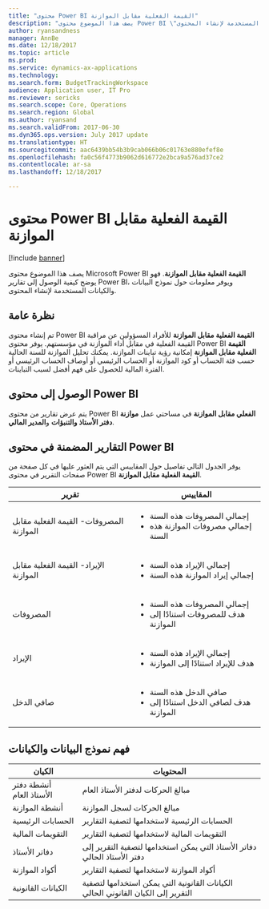 ```yaml
---
title: "محتوى Power BI القيمة الفعلية مقابل الموازنة"
description: "يصف هذا الموضوع محتوى Power BI \"القيمة الفعلية مقابل الموازنة‬\". وتوضح هذه المقالة كيفية الوصول إلى التقارير التي تم تضمينها في المحتوى، وتوفر معلومات حول نموذج البيانات والكيانات المستخدمة لإنشاء المحتوى."
author: ryansandness
manager: AnnBe
ms.date: 12/18/2017
ms.topic: article
ms.prod: 
ms.service: dynamics-ax-applications
ms.technology: 
ms.search.form: BudgetTrackingWorkspace
audience: Application user, IT Pro
ms.reviewer: sericks
ms.search.scope: Core, Operations
ms.search.region: Global
ms.author: ryansand
ms.search.validFrom: 2017-06-30
ms.dyn365.ops.version: July 2017 update
ms.translationtype: HT
ms.sourcegitcommit: aac6439bb54b3b9cab066b06c01763e880efef8e
ms.openlocfilehash: fa0c56f4773b9062d616772e2bca9a576ad37ce2
ms.contentlocale: ar-sa
ms.lasthandoff: 12/18/2017

---
```


# <a name="actual-vs-budget-power-bi-content"></a>محتوى Power BI القيمة الفعلية مقابل الموازنة

[!include [banner](../includes/banner.md)]

يصف هذا الموضوع محتوى Microsoft Power BI **القيمة الفعلية مقابل الموازنة‬**. فهو يوضح كيفية الوصول إلى تقارير Power BI، ويوفر معلومات حول نموذج البيانات والكيانات المستخدمة لإنشاء المحتوى. 

## <a name="overview"></a>نظرة عامة

تم إنشاء محتوى Power BI **القيمة الفعلية مقابل الموازنة** للأفراد المسؤولين عن مراقبة القيمة الفعلية في مقابل أداء الموازنة في مؤسستهم. يوفر محتوى Power BI **القيمة الفعلية مقابل الموازنة** إمكانية رؤية تباينات الموازنة. يمكنك تحليل الموازنة للسنة الحالية حسب فئة الحساب أو كود الموازنة أو الحساب الرئيسي أو أوصاف الحساب الرئيسي أو الفترة المالية للحصول على فهم أفضل لسبب التباينات. 

## <a name="accessing-the-power-bi-content"></a>الوصول إلى محتوى Power BI
يتم عرض تقارير من محتوى Power BI **الفعلي مقابل الموازنة** في مساحتي عمل **موازنة دفتر الأستاذ والتنبؤات** و**المدير المالي**.

## <a name="reports-that-are-included-in-the-power-bi-content"></a>التقارير المضمنة في محتوى Power BI
يوفر الجدول التالي تفاصيل حول المقاييس التي يتم العثور عليها في كل صفحة من صفحات التقرير في محتوى Power BI **القيمة الفعلية مقابل الموازنة‬**.


|           تقرير            |                                       المقاييس                                        |
|-----------------------------|--------------------------------------------------------------------------------------|
| المصروفات- ‏‫القيمة الفعلية مقابل الموازنة |  <ul><li>إجمالي المصروفات هذه السنة</li><li>إجمالي مصروفات الموازنة هذه السنة</li></ul>  |
| الإيراد- ‏‫القيمة الفعلية مقابل الموازنة  |   <ul><li>إجمالي الإيراد هذه السنة</li><li>إجمالي إيراد الموازنة هذه السنة</li><ul>    |
|           المصروفات           | <ul><li>إجمالي المصروفات هذه السنة</li><li>هدف للمصروفات استنادًا إلى الموازنة </li><ul> |
|           الإيراد           |  <ul><li>إجمالي الإيراد هذه السنة</li><li>هدف للإيراد استنادًا إلى الموازنة </li><ul>  |
|         صافي الدخل          |  <ul><li>صافي الدخل هذه السنة</li><li>هدف لصافي الدخل استنادًا إلى الموازنة </li><ul>  |

## <a name="understanding-the-data-model-and-entities"></a>فهم نموذج البيانات والكيانات

|          الكيان           |                                     المحتويات                                     |
|---------------------------|----------------------------------------------------------------------------------|
| أنشطة دفتر الأستاذ العام |                    مبالغ الحركات لدفتر الأستاذ العام                    |
|     أنشطة الموازنة     |                   مبالغ الحركات لسجل الموازنة                    |
|       الحسابات الرئيسية       |                        الحسابات الرئيسية لاستخدامها لتصفية التقارير                        |
|     التقويمات المالية      |                      التقويمات المالية لاستخدامها لتصفية التقارير                       |
|          دفاتر الأستاذ          |       دفاتر الأستاذ التي يمكن استخدامها لتصفية التقرير إلى دفتر الأستاذ الحالي        |
|       أكواد الموازنة        |                        أكواد الموازنة لاستخدامها لتصفية التقارير                         |
|      الكيانات القانونية       | الكيانات القانونية التي يمكن استخدامها لتصفية التقرير إلى الكيان القانوني الحالي |


